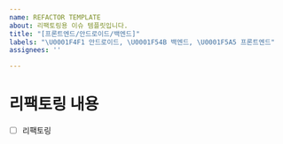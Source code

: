 ```yaml
---
name: REFACTOR TEMPLATE
about: 리팩토링용 이슈 템플릿입니다.
title: "[프론트엔드/안드로이드/백엔드]"
labels: "\U0001F4F1 안드로이드, \U0001F54B 백엔드, \U0001F5A5 프론트엔드"
assignees: ''

---
```


# 리팩토링 내용
- [ ] 리팩토링